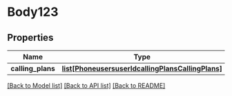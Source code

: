 # Body123

## Properties
Name | Type | Description | Notes
------------ | ------------- | ------------- | -------------
**calling_plans** | [**list[PhoneusersuserIdcallingPlansCallingPlans]**](PhoneusersuserIdcallingPlansCallingPlans.md) |  | [optional] 

[[Back to Model list]](../README.md#documentation-for-models) [[Back to API list]](../README.md#documentation-for-api-endpoints) [[Back to README]](../README.md)


